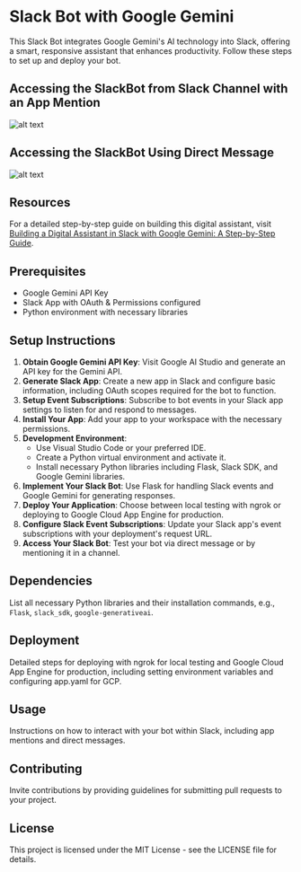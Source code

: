 
# Slack Bot with Google Gemini

This Slack Bot integrates Google Gemini's AI technology into Slack, offering a smart, responsive assistant that enhances productivity. Follow these steps to set up and deploy your bot.

## Accessing the SlackBot from Slack Channel with an App Mention

![alt text]([http://url/to/img.png](https://i0.wp.com/www.marketcalls.in/wp-content/uploads/2024/02/image-38.png?resize=1024%2C463&ssl=1))

## Accessing the SlackBot Using Direct Message

![alt text]([http://url/to/img.png](https://i0.wp.com/www.marketcalls.in/wp-content/uploads/2024/02/image-37.png?resize=1024%2C439&ssl=1))



## Resources

For a detailed step-by-step guide on building this digital assistant, visit [Building a Digital Assistant in Slack with Google Gemini: A Step-by-Step Guide](https://www.marketcalls.in/python/building-a-digital-assistant-in-slack-with-google-gemini-a-step-by-step-guide.html).

## Prerequisites

- Google Gemini API Key
- Slack App with OAuth & Permissions configured
- Python environment with necessary libraries

## Setup Instructions

1. **Obtain Google Gemini API Key**: Visit Google AI Studio and generate an API key for the Gemini API.
2. **Generate Slack App**: Create a new app in Slack and configure basic information, including OAuth scopes required for the bot to function.
3. **Setup Event Subscriptions**: Subscribe to bot events in your Slack app settings to listen for and respond to messages.
4. **Install Your App**: Add your app to your workspace with the necessary permissions.
5. **Development Environment**:
   - Use Visual Studio Code or your preferred IDE.
   - Create a Python virtual environment and activate it.
   - Install necessary Python libraries including Flask, Slack SDK, and Google Gemini libraries.
6. **Implement Your Slack Bot**: Use Flask for handling Slack events and Google Gemini for generating responses.
7. **Deploy Your Application**: Choose between local testing with ngrok or deploying to Google Cloud App Engine for production.
8. **Configure Slack Event Subscriptions**: Update your Slack app's event subscriptions with your deployment's request URL.
9. **Access Your Slack Bot**: Test your bot via direct message or by mentioning it in a channel.

## Dependencies

List all necessary Python libraries and their installation commands, e.g., `Flask`, `slack_sdk`, `google-generativeai`.

## Deployment

Detailed steps for deploying with ngrok for local testing and Google Cloud App Engine for production, including setting environment variables and configuring app.yaml for GCP.

## Usage

Instructions on how to interact with your bot within Slack, including app mentions and direct messages.

## Contributing

Invite contributions by providing guidelines for submitting pull requests to your project.

## License

This project is licensed under the MIT License - see the LICENSE file for details.


